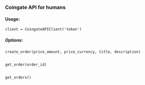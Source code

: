 ### Coingate API for humans

#### Usage:

```
client = CoingateAPIClient('token')
```

##### Options:

```
create_order(price_amount, price_currency, title, description)


get_order(order_id)


get_orders()
```
